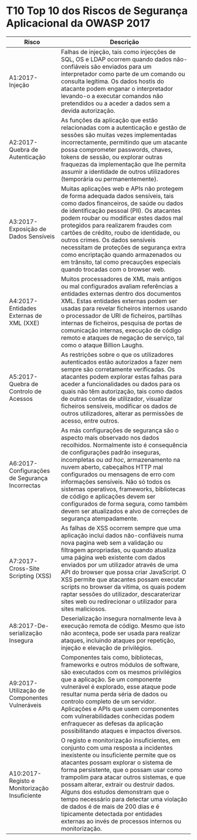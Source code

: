 # T10 Top 10 dos Riscos de Segurança Aplicacional da OWASP 2017

| Risco | Descrição |
| -- | -- |
| A1:2017-Injeção | Falhas de injeção, tais como injecções de SQL, OS e LDAP ocorrem quando dados não-confiáveis são enviados para um interpretador como parte de um comando ou consulta legítima. Os dados hostis do atacante podem enganar o interpretador levando-o a executar comandos não pretendidos ou a aceder a dados sem a devida autorização. |
| A2:2017-Quebra de Autenticação | As funções da aplicação que estão relacionadas com a autenticação e gestão de sessões são muitas vezes implementadas incorrectamente, permitindo que um atacante possa comprometer passwords, chaves, tokens de sessão, ou explorar outras fraquezas da implementação que lhe permita assumir a identidade de outros utilizadores (temporária ou permanentemente).
| A3:2017-Exposição de Dados Sensíveis | Muitas aplicações web e APIs não protegem de forma adequada dados sensíveis, tais como dados financeiros, de saúde ou dados de identificação pessoal (PII). Os atacantes podem roubar ou modificar estes dados mal protegidos para realizarem fraudes com cartões de crédito, roubo de identidade, ou outros crimes. Os dados sensíveis necessitam de proteções de segurança extra como encriptação quando armazenados ou em trânsito, tal como precauções especiais quando trocadas com o browser web. |
| A4:2017-Entidades Externas de XML (XXE) | Muitos processadores de XML mais antigos ou mal configurados avaliam referências a entidades externas dentro dos documentos XML. Estas entidades externas podem ser usadas para revelar ficheiros internos usando o processador de URI de ficheiros, partilhas internas de ficheiros, pesquisa de portas de comunicação internas, execução de código remoto e ataques de negação de serviço, tal como o ataque Billion Laughs. |
| A5:2017-Quebra de Controlo de Acessos | As restrições sobre o que os utilizadores autenticados estão autorizados a fazer nem sempre são corretamente verificadas. Os atacantes podem explorar estas falhas para aceder a funcionalidades ou dados para os quais não têm autorização, tais como dados de outras contas de utilizador, visualizar ficheiros sensíveis, modificar os dados de outros utilizadores, alterar as permissões de acesso, entre outros. |
| A6:2017-Configurações de Segurança Incorrectas | As más configurações de segurança são o aspecto mais observado nos dados recolhidos. Normalmente isto é consequência de configurações padrão inseguras, incompletas ou _ad hoc_, armazenamento na nuvem aberto, cabeçalhos HTTP mal configurados ou mensagens de erro com informações sensíveis. Não só todos os sistemas operativos, frameworks, bibliotecas de código e aplicações devem ser configurados de forma segura, como também devem ser atualizados e alvo de correções de segurança atempadamente. |
| A7:2017-Cross-Site Scripting (XSS) | As falhas de XSS ocorrem sempre que uma aplicação inclui dados não-confiáveis numa nova pagina web sem a validação ou filtragem apropriadas, ou quando atualiza uma página web existente com dados enviados por um utilizador através de uma API do browser que possa criar JavaScript. O XSS permite que atacantes possam executar scripts no browser da vítima, os quais podem raptar sessões do utilizador, descaraterizar sites web ou redirecionar o utilizador para sites maliciosos. |
| A8:2017-De-serialização Insegura | Deserialização insegura nornalmente leva à execução remota de código. Mesmo que isto não aconteça, pode ser usada para realizar ataques, incluindo ataques por repetição, injeção e elevação de privilégios. |
| A9:2017-Utilização de Componentes Vulneráveis | Componentes tais como, bibliotecas, frameworks e outros módulos de software, são executados com os mesmos privilégios que a aplicação. Se um componente vulnerável é explorado, esse ataque pode resultar numa perda séria de dados ou controlo completo de um servidor. Aplicações e APIs que usem componentes com vulnerabilidades conhecidas podem enfraquecer as defesas da aplicação possibilitando ataques e impactos diversos. |
| A10:2017-Registo e Monitorização Insuficiente | O registo e monitorização insuficientes, em conjunto com uma resposta a incidentes inexistente ou insuficiente permite que os atacantes possam explorar o sistema de forma persistente, que o possam usar como trampolim para atacar outros sistemas, e que possam alterar, extrair ou destruir dados. Alguns dos estudos demonstram que o tempo necessário para detectar uma violação de dados é de mais de 200 dias e é tipicamente detectada por entidades externas ao invés de processos internos ou monitorização. |

